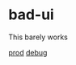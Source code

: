 # bad-ui
This barely works

[prod](https://bad-ui.vercel.app/)
[debug](https://bad-ui.vercel.app/debug)
